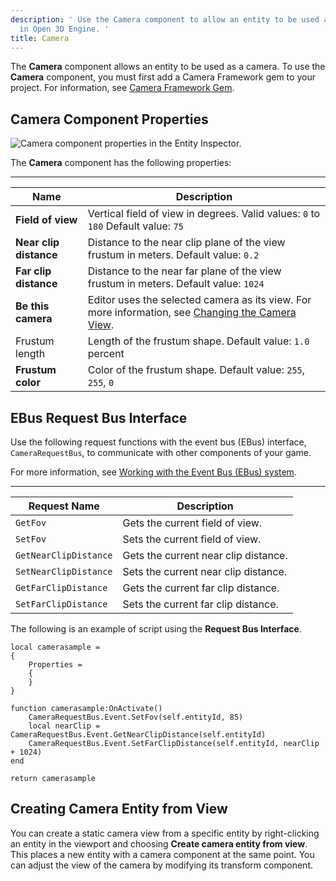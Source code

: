 ```yaml
---
description: ' Use the Camera component to allow an entity to be used as a camera
  in Open 3D Engine. '
title: Camera
---
```




The **Camera** component allows an entity to be used as a camera. To use the **Camera** component, you must first add a Camera Framework gem to your project. For information, see [Camera Framework Gem](/docs/user-guide/gems/reference/rendering/camera).

## Camera Component Properties 

![Camera component properties in the Entity Inspector.](/images/user-guide/component/component-camera-properties.png)

The **Camera** component has the following properties:


****

| Name | Description |
| --- | --- |
|  **Field of view**  |  Vertical field of view in degrees. Valid values: `0` to `180`  Default value: `75`  |
|  **Near clip distance**  |  Distance to the near clip plane of the view frustum in meters. Default value: `0.2`  |
|  **Far clip distance**  |  Distance to the near far plane of the view frustum in meters. Default value: `1024`  |
|  **Be this camera**  |  Editor uses the selected camera as its view. For more information, see [Changing the Camera View](/docs/user-guide/editor/camera-space/).  |
| Frustum length |  Length of the frustum shape. Default value: `1.0` percent  |
|  **Frustum color**  |  Color of the frustum shape. Default value: `255`, `255`, `0`  |

## EBus Request Bus Interface 

Use the following request functions with the event bus (EBus) interface, `CameraRequestBus`, to communicate with other components of your game.

For more information, see [Working with the Event Bus (EBus) system](/docs/user-guide/engine/ebus/).


****

| Request Name | Description |
| --- | --- |
|  `GetFov`  |  Gets the current field of view.  |
|  `SetFov`  |  Sets the current field of view.  |
|  `GetNearClipDistance`  |  Gets the current near clip distance.  |
|  `SetNearClipDistance`  |  Sets the current near clip distance.  |
|  `GetFarClipDistance`  |  Gets the current far clip distance.  |
|  `SetFarClipDistance`  |  Sets the current far clip distance.  |

The following is an example of script using the **Request Bus Interface**.

```
local camerasample =
{
    Properties =
    {
    }
}

function camerasample:OnActivate()
    CameraRequestBus.Event.SetFov(self.entityId, 85)
    local nearClip = CameraRequestBus.Event.GetNearClipDistance(self.entityId)
    CameraRequestBus.Event.SetFarClipDistance(self.entityId, nearClip + 1024)
end

return camerasample
```

## Creating Camera Entity from View 

You can create a static camera view from a specific entity by right-clicking an entity in the viewport and choosing **Create camera entity from view**. This places a new entity with a camera component at the same point. You can adjust the view of the camera by modifying its transform component.
